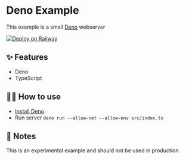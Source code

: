 # Deno Example

This example is a small [Deno](https://deno.com/) webserver

[![Deploy on Railway](https://railway.app/button.svg)](https://railway.app/new/template/LsaSsU)

## ✨ Features

- Deno
- TypeScript

## 💁‍♀️ How to use

- [Install Deno](https://deno.com/)
- Run server `deno run --allow-net --allow-env src/index.ts`

## 📝 Notes

This is an experimental example and should not be used in production.
